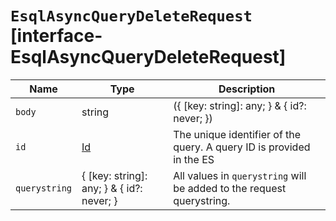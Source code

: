 # `EsqlAsyncQueryDeleteRequest` [interface-EsqlAsyncQueryDeleteRequest]

| Name | Type | Description |
| - | - | - |
| `body` | string | ({ [key: string]: any; } & { id?: never; }) | All values in `body` will be added to the request body. |
| `id` | [Id](./Id.md) | The unique identifier of the query. A query ID is provided in the ES|QL async query API response for a query that does not complete in the designated time. A query ID is also provided when the request was submitted with the `keep_on_completion` parameter set to `true`. |
| `querystring` | { [key: string]: any; } & { id?: never; } | All values in `querystring` will be added to the request querystring. |
